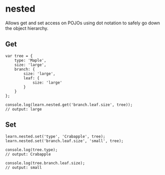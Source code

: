 nested
=====

Allows get and set access on POJOs using dot notation to safely go down the object hierarchy.

Get
---

    var tree = {
    	type: 'Maple',
    	size: 'large',
    	branch: {
    		size: 'large',
    		leaf: {
    			size: 'large'
    		}
    	}
    };

    console.log(learn.nested.get('branch.leaf.size', tree));
    // output: large

Set
---

    learn.nested.set('type', 'Crabapple', tree);
    learn.nested.set('branch.leaf.size', 'small', tree);

    console.log(tree.type);
    // output: Crabapple

    console.log(tree.branch.leaf.size);
    // output: small
